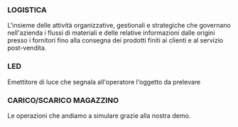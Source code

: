 ### **LOGISTICA**

L'insieme delle attività organizzative, gestionali e strategiche che governano nell'azienda i flussi di materiali e delle relative informazioni dalle origini presso i fornitori fino alla consegna dei prodotti finiti ai clienti e al servizio post-vendita.
### **LED**

Emettitore di luce che segnala all'operatore l'oggetto da prelevare
### **CARICO/SCARICO MAGAZZINO**

Le operazioni che andiamo a simulare grazie alla nostra demo.
